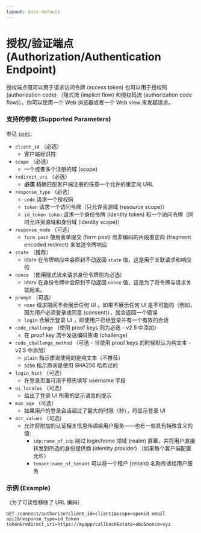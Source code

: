 ```yaml
---
layout: docs-default
---
```


# 授权/验证端点 (Authorization/Authentication Endpoint)

授权端点既可以用于请求访问令牌 (access token) 也可以用于授权码 (authorization code) （隐式流 (implicit flow) 和授权码流 (authorization code flow)）。你可以使用一个 Web 浏览器或者一个 Web view 来发起请求。

### 支持的参数 (Supported Parameters)

参见 [spec](http://openid.net/specs/openid-connect-core-1_0.html#AuthRequest).

- `client_id` （必选）
    - 客户端标识符
- `scope` （必选）
    - 一个或者多个注册的域 (scope)
- `redirect_uri` （必选）
    - **必须** 精确匹配客户端注册的任意一个允许的重定向 URL 
- `response_type` （必选）
    - `code` 请求一个授权码
    - `token` 请求一个访问令牌（只允许资源域 (resource scope)）
    - `id_token token` 请求一个身份令牌 (identity token) 和一个访问令牌（同时允许资源域和身份域 (identity scope)）
- `response_mode` （可选）
    - `form_post` 使用表单提交 (form post) 而非编码的片段重定向 (fragment encoded redirect) 来发送令牌响应
- `state` （推荐）
    - idsrv 在令牌响应中会原封不动返回 `state` 值，这是用于关联请求和响应的
- `nonce` （使用隐式流来请求身份令牌则为必选）
    - idsrv 在身份令牌中会原封不动返回 `nonce` 值，这是为了将令牌与请求关联起来。
- `prompt` （可选）
    - `none` 请求期间不会展示任何 UI 。如果不展示任何 UI 是不可能的（例如，因为用户必须登录或同意 (consent)），就会返回一个错误
    - `login` 会展示登录 UI ，即使用户已经登录并有一个有效的会话
- `code_challenge` （使用 proof keys 则为必选 - v2.5 中添加）
    - 在 proof key 流中发送编码质询 (challenge)
- `code_challenge_method` （可选 - 当使用 proof keys 的时候默认为纯文本 - v2.5 中添加）
    - `plain` 指示质询使用的是纯文本（不推荐）
    - `S256` 指示质询是使用 SHA256 哈希过的
- `login_hint` （可选）
    - 在登录页面可用于预先填写 username 字段
- `ui_locales` （可选）
    - 给出了登录 UI 所需的显示语言的提示
- `max_age` （可选）
    - 如果用户的登录会话超过了最大的时限（秒），将显示登录 UI
- `acr_values` （可选）
    - 允许将附加的认证相关信息传递给用户服务——也有一些具有特殊含义的值:
        - `idp:name_of_idp` 绕过 login/home 领域 (realm) 屏幕，并将用户直接转发到所选的身份提供商 (identity provider) （如果每个客户端配置允许）
        - `tenant:name_of_tenant` 可以将一个租户 (tenant) 名称传递给用户服务

### 示例 (Example)
（为了可读性移除了 URL 编码）

```
GET /connect/authorize?client_id=client1&scope=openid email api1&response_type=id_token token&redirect_uri=https://myapp/callback&state=abc&nonce=xyz
```